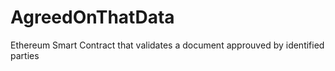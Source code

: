 # AgreedOnThatData
Ethereum Smart Contract that validates a document approuved by identified parties

